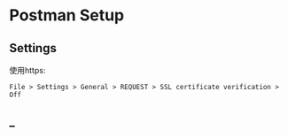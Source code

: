 # Postman Setup

## Settings

使用https:

```
File > Settings > General > REQUEST > SSL certificate verification > Off
```

## _

